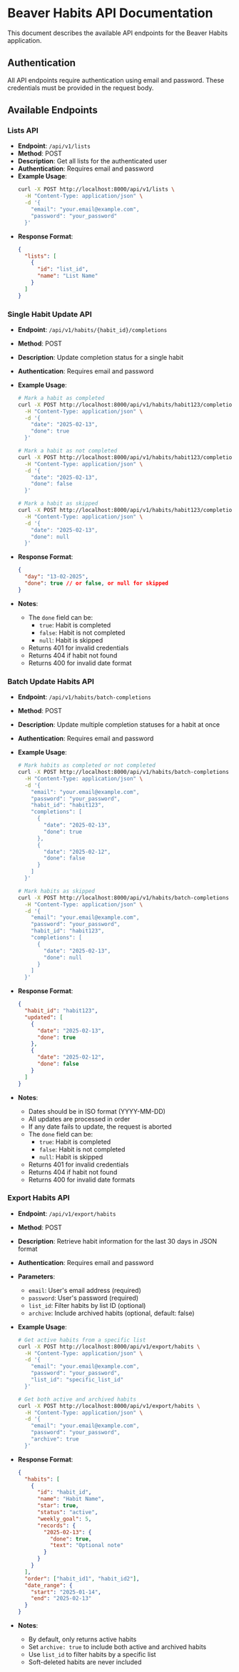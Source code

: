 # Beaver Habits API Documentation

This document describes the available API endpoints for the Beaver Habits application.

## Authentication

All API endpoints require authentication using email and password. These credentials must be provided in the request body.

## Available Endpoints

### Lists API

- **Endpoint**: `/api/v1/lists`
- **Method**: POST
- **Description**: Get all lists for the authenticated user
- **Authentication**: Requires email and password
- **Example Usage**:
  ```bash
  curl -X POST http://localhost:8000/api/v1/lists \
    -H "Content-Type: application/json" \
    -d '{
      "email": "your.email@example.com",
      "password": "your_password"
    }'
  ```
- **Response Format**:
  ```json
  {
    "lists": [
      {
        "id": "list_id",
        "name": "List Name"
      }
    ]
  }
  ```

### Single Habit Update API

- **Endpoint**: `/api/v1/habits/{habit_id}/completions`
- **Method**: POST
- **Description**: Update completion status for a single habit
- **Authentication**: Requires email and password
- **Example Usage**:

  ```bash
  # Mark a habit as completed
  curl -X POST http://localhost:8000/api/v1/habits/habit123/completions \
    -H "Content-Type: application/json" \
    -d '{
      "date": "2025-02-13",
      "done": true
    }'

  # Mark a habit as not completed
  curl -X POST http://localhost:8000/api/v1/habits/habit123/completions \
    -H "Content-Type: application/json" \
    -d '{
      "date": "2025-02-13",
      "done": false
    }'

  # Mark a habit as skipped
  curl -X POST http://localhost:8000/api/v1/habits/habit123/completions \
    -H "Content-Type: application/json" \
    -d '{
      "date": "2025-02-13",
      "done": null
    }'
  ```

- **Response Format**:
  ```json
  {
    "day": "13-02-2025",
    "done": true // or false, or null for skipped
  }
  ```
- **Notes**:
  - The `done` field can be:
    - `true`: Habit is completed
    - `false`: Habit is not completed
    - `null`: Habit is skipped
  - Returns 401 for invalid credentials
  - Returns 404 if habit not found
  - Returns 400 for invalid date format

### Batch Update Habits API

- **Endpoint**: `/api/v1/habits/batch-completions`
- **Method**: POST
- **Description**: Update multiple completion statuses for a habit at once
- **Authentication**: Requires email and password
- **Example Usage**:

  ```bash
  # Mark habits as completed or not completed
  curl -X POST http://localhost:8000/api/v1/habits/batch-completions \
    -H "Content-Type: application/json" \
    -d '{
      "email": "your.email@example.com",
      "password": "your_password",
      "habit_id": "habit123",
      "completions": [
        {
          "date": "2025-02-13",
          "done": true
        },
        {
          "date": "2025-02-12",
          "done": false
        }
      ]
    }'

  # Mark habits as skipped
  curl -X POST http://localhost:8000/api/v1/habits/batch-completions \
    -H "Content-Type: application/json" \
    -d '{
      "email": "your.email@example.com",
      "password": "your_password",
      "habit_id": "habit123",
      "completions": [
        {
          "date": "2025-02-13",
          "done": null
        }
      ]
    }'
  ```

- **Response Format**:
  ```json
  {
    "habit_id": "habit123",
    "updated": [
      {
        "date": "2025-02-13",
        "done": true
      },
      {
        "date": "2025-02-12",
        "done": false
      }
    ]
  }
  ```
- **Notes**:
  - Dates should be in ISO format (YYYY-MM-DD)
  - All updates are processed in order
  - If any date fails to update, the request is aborted
  - The `done` field can be:
    - `true`: Habit is completed
    - `false`: Habit is not completed
    - `null`: Habit is skipped
  - Returns 401 for invalid credentials
  - Returns 404 if habit not found
  - Returns 400 for invalid date formats

### Export Habits API

- **Endpoint**: `/api/v1/export/habits`
- **Method**: POST
- **Description**: Retrieve habit information for the last 30 days in JSON format
- **Authentication**: Requires email and password
- **Parameters**:
  - `email`: User's email address (required)
  - `password`: User's password (required)
  - `list_id`: Filter habits by list ID (optional)
  - `archive`: Include archived habits (optional, default: false)
- **Example Usage**:

  ```bash
  # Get active habits from a specific list
  curl -X POST http://localhost:8000/api/v1/export/habits \
    -H "Content-Type: application/json" \
    -d '{
      "email": "your.email@example.com",
      "password": "your_password",
      "list_id": "specific_list_id"
    }'

  # Get both active and archived habits
  curl -X POST http://localhost:8000/api/v1/export/habits \
    -H "Content-Type: application/json" \
    -d '{
      "email": "your.email@example.com",
      "password": "your_password",
      "archive": true
    }'
  ```

- **Response Format**:
  ```json
  {
    "habits": [
      {
        "id": "habit_id",
        "name": "Habit Name",
        "star": true,
        "status": "active",
        "weekly_goal": 5,
        "records": {
          "2025-02-13": {
            "done": true,
            "text": "Optional note"
          }
        }
      }
    ],
    "order": ["habit_id1", "habit_id2"],
    "date_range": {
      "start": "2025-01-14",
      "end": "2025-02-13"
    }
  }
  ```
- **Notes**:
  - By default, only returns active habits
  - Set `archive: true` to include both active and archived habits
  - Use `list_id` to filter habits by a specific list
  - Soft-deleted habits are never included
